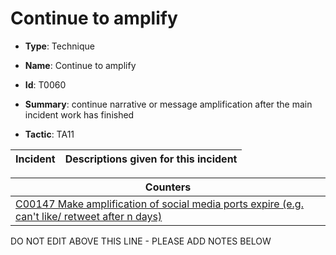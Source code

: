 # Continue to amplify

* **Type**: Technique

* **Name**: Continue to amplify

* **Id**: T0060

* **Summary**: continue narrative or message amplification after the main incident work has finished

* **Tactic**: TA11


| Incident | Descriptions given for this incident |
| -------- | -------------------- |



| Counters |
| -------- |
| [C00147 Make amplification of social media ports expire (e.g. can't like/ retweet after n days)](../counters/C00147.md) |
DO NOT EDIT ABOVE THIS LINE - PLEASE ADD NOTES BELOW